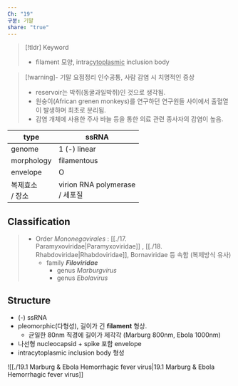 ```yaml
---
Ch: "19"
구분: 기말
share: "true"
---
```


>[!tldr] Keyword
>- filament 모양, intra<u>cytoplasmic</u> inclusion body

>[!warning]- 기말 요점정리
>인수공통, 사람 감염 시 치명적인 증상
>- reservoir는 박쥐(동굴과일박쥐)인 것으로 생각됨.
>- 원숭이(African grenen monkeys)를 연구하던 연구원들 사이에서 출혈열이 발생하며 최초로 분리됨.
>- 감염 개체에 사용한 주사 바늘 등을 통한 의료 관련 종사자의 감염이 높음.

| type         | ssRNA                          |
| ------------ | ------------------------------ |
| genome       | 1 (-) linear                   |
| morphology   | filamentous                    |
| envelope     | O                              |
| 복제효소<br>/ 장소 | virion RNA polymerase<br>/ 세포질 |

## Classification
> - Order *Mononegavirales* : [[./17. Paramyxoviridae|Paramyxoviridae]] , [[./18. Rhabdoviridae|Rhabdoviridae]], Bornaviridae 등 속함 (복제방식 유사)
> 	- family ***Filoviridae***
> 		- genus *Marburgvirus*
> 		- genus *Ebolavirus*

## Structure
- (-) ssRNA
- pleomorphic(다형성), 길이가 긴 **filament** 형상.
	- 균일한 80nm 직경에 길이가 제각각 (Marburg 800nm, Ebola 1000nm)
- 나선형 nucleocapsid + spike 포함 envelope
- intracytoplasmic inclusion body 형성

![[./19.1 Marburg & Ebola Hemorrhagic fever virus|19.1 Marburg & Ebola Hemorrhagic fever virus]]